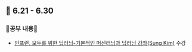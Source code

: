 ## 📆 6.21 - 6.30
### 📖공부 내용📖
* [인프런, 모두를 위한 딥러닝-기본적인 머신러닝과 딥러닝 강좌(Sung Kim)](https://www.inflearn.com/course/%EA%B8%B0%EB%B3%B8%EC%A0%81%EC%9D%B8-%EB%A8%B8%EC%8B%A0%EB%9F%AC%EB%8B%9D-%EB%94%A5%EB%9F%AC%EB%8B%9D-%EA%B0%95%EC%A2%8C)
    수강
 
